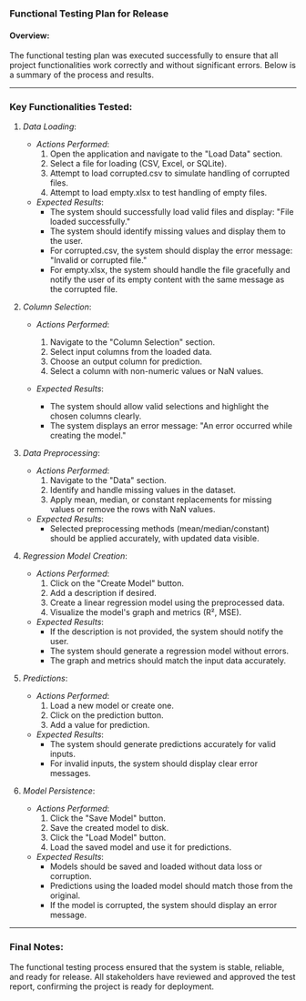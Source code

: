### Functional Testing Plan for Release

#### Overview:

The functional testing plan was executed successfully to ensure that all project functionalities work correctly and without significant errors. Below is a summary of the process and results.

---

### Key Functionalities Tested:

1. *Data Loading*:

   - *Actions Performed*:
     1. Open the application and navigate to the "Load Data" section.
     2. Select a file for loading (CSV, Excel, or SQLite).
     3. Attempt to load corrupted.csv to simulate handling of corrupted files.
     4. Attempt to load empty.xlsx to test handling of empty files.
   - *Expected Results*:
     - The system should successfully load valid files and display: "File loaded successfully."
     - The system should identify missing values and display them to the user.
     - For corrupted.csv, the system should display the error message: "Invalid or corrupted file."
     - For empty.xlsx, the system should handle the file gracefully and notify the user of its empty content with the same message as the corrupted file.

2. *Column Selection*:

   - *Actions Performed*:

     1. Navigate to the "Column Selection" section.
     2. Select input columns from the loaded data.
     3. Choose an output column for prediction.
     4. Select a column with non-numeric values or NaN values.

   - *Expected Results*:

     - The system should allow valid selections and highlight the chosen columns clearly.
     - The system displays an error message: "An error occurred while creating the model."

3. *Data Preprocessing*:

   - *Actions Performed*:
     1. Navigate to the "Data" section.
     2. Identify and handle missing values in the dataset.
     3. Apply mean, median, or constant replacements for missing values or remove the rows with NaN values.
   - *Expected Results*:
     - Selected preprocessing methods (mean/median/constant) should be applied accurately, with updated data visible.

4. *Regression Model Creation*:

   - *Actions Performed*:
     1. Click on the "Create Model" button.
     2. Add a description if desired.
     3. Create a linear regression model using the preprocessed data.
     4. Visualize the model's graph and metrics (R², MSE).
   - *Expected Results*:
     - If the description is not provided, the system should notify the user.
     - The system should generate a regression model without errors.
     - The graph and metrics should match the input data accurately.

5. *Predictions*:

   - *Actions Performed*:
     1. Load a new model or create one.
     2. Click on the prediction button.
     3. Add a value for prediction.
   - *Expected Results*:
     - The system should generate predictions accurately for valid inputs.
     - For invalid inputs, the system should display clear error messages.

6. *Model Persistence*:

   - *Actions Performed*:
     1. Click the "Save Model" button.
     2. Save the created model to disk.
     3. Click the "Load Model" button.
     4. Load the saved model and use it for predictions.
   - *Expected Results*:
     - Models should be saved and loaded without data loss or corruption.
     - Predictions using the loaded model should match those from the original.
     - If the model is corrupted, the system should display an error message.

---

### Final Notes:

The functional testing process ensured that the system is stable, reliable, and ready for release. All stakeholders have reviewed and approved the test report, confirming the project is ready for deployment.